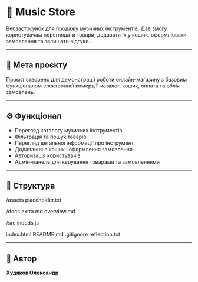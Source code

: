 # 🎸 Music Store

Вебзастосунок для продажу музичних інструментів. Дає змогу користувачам переглядати товари, додавати їх у кошик, оформлювати замовлення та залишати відгуки.

---

## 🚀 Мета проєкту

Проєкт створено для демонстрації роботи онлайн-магазину з базовим функціоналом електронної комерції: каталог, кошик, оплата та облік замовлень.

---

## ⚙️ Функціонал

* Перегляд каталогу музичних інструментів
* Фільтрація та пошук товарів
* Перегляд детальної інформації про інструмент
* Додавання в кошик і оформлення замовлення
* Авторизація користувачів
* Адмін-панель для керування товарами та замовленнями

---

## 🧩 Структура
/assets placeholder.txt

/docs extra.md overview.md

/src indeds.js

index.html README.md .gitignore reflection.txt

---

## 👤 Автор

**Худяков Олександр**
